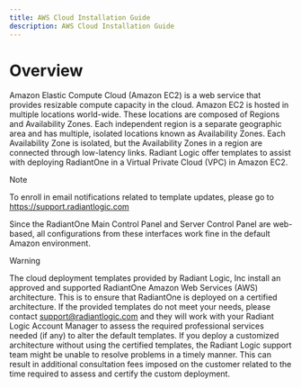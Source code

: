 ```yaml
---
title: AWS Cloud Installation Guide
description: AWS Cloud Installation Guide
---
```


# Overview

Amazon Elastic Compute Cloud (Amazon EC2) is a web service that provides resizable compute capacity in the cloud. Amazon EC2 is hosted in multiple locations world-wide. These locations are composed of Regions and Availability Zones. Each independent region is a separate geographic area and has multiple, isolated locations known as Availability Zones. Each Availability Zone is isolated, but the Availability Zones in a region are connected through low-latency links. Radiant Logic offer templates to assist with deploying RadiantOne in a Virtual
Private Cloud (VPC) in Amazon EC2.

>[!note]
>To enroll in email notifications related to template updates, please go to https://support.radiantlogic.com

Since the RadiantOne Main Control Panel and Server Control Panel are web-based, all configurations from these interfaces work fine in the default Amazon environment.

>[!warning]
>The cloud deployment templates provided by Radiant Logic, Inc install an approved and supported RadiantOne Amazon Web Services (AWS) architecture. This is to ensure that RadiantOne is deployed on a certified architecture. If the provided templates do not meet your needs, please contact support@radiantlogic.com and they will work with your Radiant Logic Account Manager to assess the required professional services needed (if any) to alter the default templates. If you deploy a customized architecture without using the certified templates, the Radiant Logic support team might be unable to resolve problems in a timely manner. This can result in additional consultation fees imposed on the customer related to the time required to assess and certify the custom deployment.
